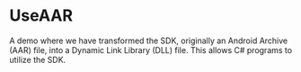 # UseAAR
A demo where we have transformed the SDK, originally an Android Archive (AAR) file, into a Dynamic Link Library (DLL) file. This allows C# programs to utilize the SDK.
